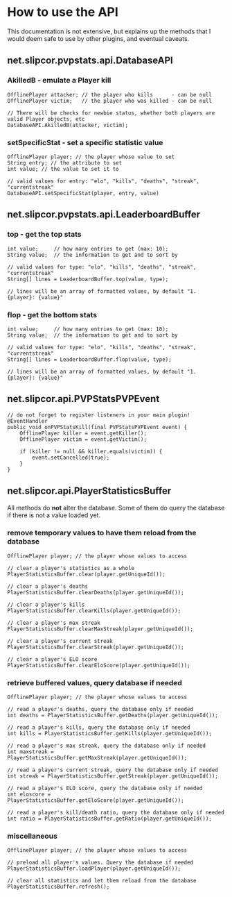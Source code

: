 # How to use the API

This documentation is not extensive, but explains up the methods that I would deem safe to use by other plugins, and eventual caveats.

## net.slipcor.pvpstats.api.DatabaseAPI

### AkilledB - emulate a Player kill

    OfflinePlayer attacker; // the player who kills      - can be null
    OfflinePlayer victim;   // the player who was killed - can be null

    // There will be checks for newbie status, whether both players are valid Player objects, etc
    DatabaseAPI.AkilledB(attacker, victim);

### setSpecificStat - set a specific statistic value

    OfflinePlayer player; // the player whose value to set
    String entry; // the attribute to set
    int value; // the value to set it to
    
    // valid values for entry: "elo", "kills", "deaths", "streak", "currentstreak"
    DatabaseAPI.setSpecificStat(player, entry, value)

## net.slipcor.pvpstats.api.LeaderboardBuffer

### top - get the top stats 

    int value;     // how many entries to get (max: 10);
    String value;  // the information to get and to sort by
    
    // valid values for type: "elo", "kills", "deaths", "streak", "currentstreak"
    String[] lines = LeaderboardBuffer.top(value, type);
    
    // lines will be an array of formatted values, by default "1. {player}: {value}"


### flop - get the bottom stats

    int value;     // how many entries to get (max: 10);
    String value;  // the information to get and to sort by
    
    // valid values for type: "elo", "kills", "deaths", "streak", "currentstreak"
    String[] lines = LeaderboardBuffer.flop(value, type);
    
    // lines will be an array of formatted values, by default "1. {player}: {value}"

## net.slipcor.api.PVPStatsPVPEvent

    // do not forget to register listeners in your main plugin!
    @EventHandler
    public void onPVPStatsKill(final PVPStatsPVPEvent event) {
        OfflinePlayer killer = event.getKiller();
        OfflinePlayer victim = event.getVictim();
        
        if (killer != null && killer.equals(victim)) {
            event.setCancelled(true);
        }
    }

## net.slipcor.api.PlayerStatisticsBuffer

All methods do **not** alter the database. Some of them do query the database if there is not a value loaded yet.


### remove temporary values to have them reload from the database

    OfflinePlayer player; // the player whose values to access
    
    // clear a player's statistics as a whole
    PlayerStatisticsBuffer.clear(player.getUniqueId());
    
    // clear a player's deaths
    PlayerStatisticsBuffer.clearDeaths(player.getUniqueId());
    
    // clear a player's kills
    PlayerStatisticsBuffer.clearKills(player.getUniqueId());
    
    // clear a player's max streak
    PlayerStatisticsBuffer.clearMaxStreak(player.getUniqueId());
    
    // clear a player's current streak
    PlayerStatisticsBuffer.clearStreak(player.getUniqueId());
    
    // clear a player's ELO score
    PlayerStatisticsBuffer.clearEloScore(player.getUniqueId());

### retrieve buffered values, query database if needed

    OfflinePlayer player; // the player whose values to access
    
    // read a player's deaths, query the database only if needed
    int deaths = PlayerStatisticsBuffer.getDeaths(player.getUniqueId());
    
    // read a player's kills, query the database only if needed
    int kills = PlayerStatisticsBuffer.getKills(player.getUniqueId());
    
    // read a player's max streak, query the database only if needed
    int maxstreak = PlayerStatisticsBuffer.getMaxStreak(player.getUniqueId());
    
    // read a player's current streak, query the database only if needed
    int streak = PlayerStatisticsBuffer.getStreak(player.getUniqueId());
    
    // read a player's ELO score, query the database only if needed
    int eloscore = PlayerStatisticsBuffer.getEloScore(player.getUniqueId());
    
    // read a player's kill/death ratio, query the database only if needed
    int ratio = PlayerStatisticsBuffer.getRatio(player.getUniqueId());

### miscellaneous

    OfflinePlayer player; // the player whose values to access
    
    // preload all player's values. Query the database if needed
    PlayerStatisticsBuffer.loadPlayer(player.getUniqueId());
    
    // clear all statistics and let them reload from the database
    PlayerStatisticsBuffer.refresh();